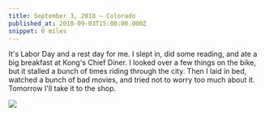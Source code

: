 ```yaml
---
title: September 3, 2018 — Colorado
published_at: 2018-09-03T15:00:00.000Z
snippet: 0 miles
---
```


It's Labor Day and a rest day for me. I slept in, did some reading, and ate a big breakfast at Kong's Chief Diner. I looked over a few things on the bike, but it stalled a bunch of times riding through the city. Then I laid in bed, watched a bunch of bad movies, and tried not to worry too much about it. Tomorrow I'll take it to the shop.

![](/img/tat/17/IMG_2885.jpg)
